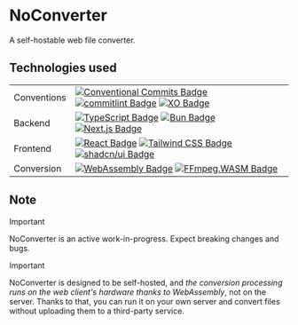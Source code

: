 # NoConverter

A self-hostable web file converter.

## Technologies used

|||
| - | - |
| Conventions | [![Conventional Commits Badge](https://img.shields.io/badge/Conventional%20Commits-FE5196?logo=conventionalcommits&logoColor=fff&style=flat)](http://commitizen.github.io/cz-cli/) [![commitlint Badge](https://img.shields.io/badge/commitlint-000?logo=commitlint&logoColor=fff&style=flat)](https://commitlint.js.org/) [![XO Badge](https://img.shields.io/badge/XO-5ED9C7?logo=xo&logoColor=000&style=flat)](https://github.com/xojs/xo) |
| Backend | [![TypeScript Badge](https://img.shields.io/badge/TypeScript-3178C6?logo=typescript&logoColor=fff&style=flat)](https://www.typescriptlang.org/) [![Bun Badge](https://img.shields.io/badge/Bun-000?logo=bun&logoColor=fff&style=flat)](https://bun.sh/) [![Next.js Badge](https://img.shields.io/badge/Next.js-000?logo=nextdotjs&logoColor=fff&style=flat)](https://nextjs.org/) |
| Frontend | [![React Badge](https://img.shields.io/badge/React-61DAFB?logo=react&logoColor=000&style=flat)](https://react.dev/) [![Tailwind CSS Badge](https://img.shields.io/badge/Tailwind%20CSS-06B6D4?logo=tailwindcss&logoColor=fff&style=flat)](https://tailwindcss.com/) [![shadcn/ui Badge](https://img.shields.io/badge/shadcn%2Fui-000?logo=shadcnui&logoColor=fff&style=flat)](https://ui.shadcn.com/) |
| Conversion | [![WebAssembly Badge](https://img.shields.io/badge/WebAssembly-654FF0?logo=webassembly&logoColor=fff&style=flat)](https://webassembly.org/) [![FFmpeg.WASM Badge](https://img.shields.io/badge/FFmpeg.WASM-654FF0?logo=ffmpeg&logoColor=fff&style=flat)](https://ffmpegwasm.netlify.app/) |

## Note

> [!IMPORTANT]
> NoConverter is an active work-in-progress. Expect breaking changes and bugs.

> [!IMPORTANT]
> NoConverter is designed to be self-hosted, and *the conversion processing runs on the web client's hardware thanks to WebAssembly*, not on the server. Thanks to that, you can run it on your own server and convert files without uploading them to a third-party service.
